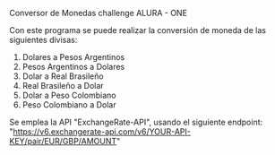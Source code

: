 Conversor de Monedas challenge ALURA - ONE

Con este programa se puede realizar la conversión de moneda de las siguientes divisas:

1. Dolares a Pesos Argentinos
2. Pesos Argentinos a Dolares
3. Dolar a Real Brasileño
4. Real Brasileño a Dolar
5. Dolar a Peso Colombiano
6. Peso Colombiano a Dolar
   
Se emplea la API "ExchangeRate-API", usando el siguiente endpoint: "https://v6.exchangerate-api.com/v6/YOUR-API-KEY/pair/EUR/GBP/AMOUNT"
